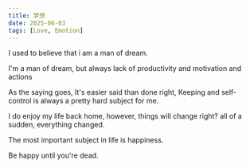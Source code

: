 ```yaml
---
title: 梦想 
date: 2025-06-03 
tags: [Love, Emotion]
---
```



I used to believe that i am a man of dream.

I'm a man of dream, but always lack of productivity and motivation and actions


As the saying goes, It's easier said than done right, Keeping and self-control is always a pretty hard subject for me.

I do enjoy my life back home, however, things will change right? all of a sudden, everything changed.


The most important subject in life is happiness.

Be happy until you're dead.

